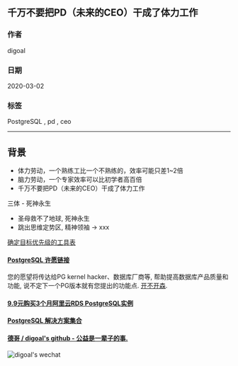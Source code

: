 ## 千万不要把PD（未来的CEO）干成了体力工作  
        
### 作者                                                                        
digoal                                                                                                                 
                          
### 日期                                                                                                                 
2020-03-02                                                                                                             
                                                                                                                 
### 标签                                                                                                                 
PostgreSQL , pd , ceo   
                     
----               
                          
## 背景    
- 体力劳动，一个熟练工比一个不熟练的，效率可能只差1~2倍  
- 脑力劳动，一个专家效率可以比初学者高百倍  
- 千万不要把PD（未来的CEO）干成了体力工作  
  
  
三体 - 死神永生  
- 圣母救不了地球, 死神永生  
- 跳出思维定势区, 精神领袖 -> xxx  
  
  
[确定目标优先级的工具表](20200302_01_doc_001.docx)  
  
  
  
  
  
  
  
  
  
  
  
  
  
  
  
  
  
  
  
  
  
  
  
  
  
  
  
  
  
  
  
  
  
  
  
  
  
  
  
  
  
  
  
  
  
  
  
  
#### [PostgreSQL 许愿链接](https://github.com/digoal/blog/issues/76 "269ac3d1c492e938c0191101c7238216")
您的愿望将传达给PG kernel hacker、数据库厂商等, 帮助提高数据库产品质量和功能, 说不定下一个PG版本就有您提出的功能点. [开不开森](https://github.com/digoal/blog/issues/76 "269ac3d1c492e938c0191101c7238216").  
  
  
#### [9.9元购买3个月阿里云RDS PostgreSQL实例](https://www.aliyun.com/database/postgresqlactivity "57258f76c37864c6e6d23383d05714ea")
  
  
#### [PostgreSQL 解决方案集合](https://yq.aliyun.com/topic/118 "40cff096e9ed7122c512b35d8561d9c8")
  
  
#### [德哥 / digoal's github - 公益是一辈子的事.](https://github.com/digoal/blog/blob/master/README.md "22709685feb7cab07d30f30387f0a9ae")
  
  
![digoal's wechat](../pic/digoal_weixin.jpg "f7ad92eeba24523fd47a6e1a0e691b59")
  
